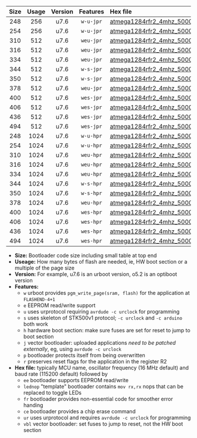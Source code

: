 |Size|Usage|Version|Features|Hex file|
|:-:|:-:|:-:|:-:|:--|
|248|256|u7.6|`w-u-jpr`|[atmega1284rfr2_4mhz_500000bps_ur_vbl.hex](https://raw.githubusercontent.com/stefanrueger/urboot/main/atmega1284rfr2_4mhz_500000bps_ur_vbl.hex)|
|254|256|u7.6|`w-u-jpr`|[atmega1284rfr2_4mhz_500000bps_lednop_ur_vbl.hex](https://raw.githubusercontent.com/stefanrueger/urboot/main/atmega1284rfr2_4mhz_500000bps_lednop_ur_vbl.hex)|
|310|512|u7.6|`weu-jpr`|[atmega1284rfr2_4mhz_500000bps_ee_ur_vbl.hex](https://raw.githubusercontent.com/stefanrueger/urboot/main/atmega1284rfr2_4mhz_500000bps_ee_ur_vbl.hex)|
|316|512|u7.6|`weu-jpr`|[atmega1284rfr2_4mhz_500000bps_ee_lednop_ur_vbl.hex](https://raw.githubusercontent.com/stefanrueger/urboot/main/atmega1284rfr2_4mhz_500000bps_ee_lednop_ur_vbl.hex)|
|334|512|u7.6|`weu-jpr`|[atmega1284rfr2_4mhz_500000bps_ee_lednop_fr_ur_vbl.hex](https://raw.githubusercontent.com/stefanrueger/urboot/main/atmega1284rfr2_4mhz_500000bps_ee_lednop_fr_ur_vbl.hex)|
|344|512|u7.6|`w-s-jpr`|[atmega1284rfr2_4mhz_500000bps_vbl.hex](https://raw.githubusercontent.com/stefanrueger/urboot/main/atmega1284rfr2_4mhz_500000bps_vbl.hex)|
|350|512|u7.6|`w-s-jpr`|[atmega1284rfr2_4mhz_500000bps_lednop_vbl.hex](https://raw.githubusercontent.com/stefanrueger/urboot/main/atmega1284rfr2_4mhz_500000bps_lednop_vbl.hex)|
|378|512|u7.6|`weu-jpr`|[atmega1284rfr2_4mhz_500000bps_ee_lednop_fr_ce_ur_vbl.hex](https://raw.githubusercontent.com/stefanrueger/urboot/main/atmega1284rfr2_4mhz_500000bps_ee_lednop_fr_ce_ur_vbl.hex)|
|400|512|u7.6|`wes-jpr`|[atmega1284rfr2_4mhz_500000bps_ee_vbl.hex](https://raw.githubusercontent.com/stefanrueger/urboot/main/atmega1284rfr2_4mhz_500000bps_ee_vbl.hex)|
|406|512|u7.6|`wes-jpr`|[atmega1284rfr2_4mhz_500000bps_ee_lednop_vbl.hex](https://raw.githubusercontent.com/stefanrueger/urboot/main/atmega1284rfr2_4mhz_500000bps_ee_lednop_vbl.hex)|
|436|512|u7.6|`wes-jpr`|[atmega1284rfr2_4mhz_500000bps_ee_lednop_fr_vbl.hex](https://raw.githubusercontent.com/stefanrueger/urboot/main/atmega1284rfr2_4mhz_500000bps_ee_lednop_fr_vbl.hex)|
|494|512|u7.6|`wes-jpr`|[atmega1284rfr2_4mhz_500000bps_ee_lednop_fr_ce_vbl.hex](https://raw.githubusercontent.com/stefanrueger/urboot/main/atmega1284rfr2_4mhz_500000bps_ee_lednop_fr_ce_vbl.hex)|
|248|1024|u7.6|`w-u-hpr`|[atmega1284rfr2_4mhz_500000bps_ur.hex](https://raw.githubusercontent.com/stefanrueger/urboot/main/atmega1284rfr2_4mhz_500000bps_ur.hex)|
|254|1024|u7.6|`w-u-hpr`|[atmega1284rfr2_4mhz_500000bps_lednop_ur.hex](https://raw.githubusercontent.com/stefanrueger/urboot/main/atmega1284rfr2_4mhz_500000bps_lednop_ur.hex)|
|310|1024|u7.6|`weu-hpr`|[atmega1284rfr2_4mhz_500000bps_ee_ur.hex](https://raw.githubusercontent.com/stefanrueger/urboot/main/atmega1284rfr2_4mhz_500000bps_ee_ur.hex)|
|316|1024|u7.6|`weu-hpr`|[atmega1284rfr2_4mhz_500000bps_ee_lednop_ur.hex](https://raw.githubusercontent.com/stefanrueger/urboot/main/atmega1284rfr2_4mhz_500000bps_ee_lednop_ur.hex)|
|334|1024|u7.6|`weu-hpr`|[atmega1284rfr2_4mhz_500000bps_ee_lednop_fr_ur.hex](https://raw.githubusercontent.com/stefanrueger/urboot/main/atmega1284rfr2_4mhz_500000bps_ee_lednop_fr_ur.hex)|
|344|1024|u7.6|`w-s-hpr`|[atmega1284rfr2_4mhz_500000bps.hex](https://raw.githubusercontent.com/stefanrueger/urboot/main/atmega1284rfr2_4mhz_500000bps.hex)|
|350|1024|u7.6|`w-s-hpr`|[atmega1284rfr2_4mhz_500000bps_lednop.hex](https://raw.githubusercontent.com/stefanrueger/urboot/main/atmega1284rfr2_4mhz_500000bps_lednop.hex)|
|378|1024|u7.6|`weu-hpr`|[atmega1284rfr2_4mhz_500000bps_ee_lednop_fr_ce_ur.hex](https://raw.githubusercontent.com/stefanrueger/urboot/main/atmega1284rfr2_4mhz_500000bps_ee_lednop_fr_ce_ur.hex)|
|400|1024|u7.6|`wes-hpr`|[atmega1284rfr2_4mhz_500000bps_ee.hex](https://raw.githubusercontent.com/stefanrueger/urboot/main/atmega1284rfr2_4mhz_500000bps_ee.hex)|
|406|1024|u7.6|`wes-hpr`|[atmega1284rfr2_4mhz_500000bps_ee_lednop.hex](https://raw.githubusercontent.com/stefanrueger/urboot/main/atmega1284rfr2_4mhz_500000bps_ee_lednop.hex)|
|436|1024|u7.6|`wes-hpr`|[atmega1284rfr2_4mhz_500000bps_ee_lednop_fr.hex](https://raw.githubusercontent.com/stefanrueger/urboot/main/atmega1284rfr2_4mhz_500000bps_ee_lednop_fr.hex)|
|494|1024|u7.6|`wes-hpr`|[atmega1284rfr2_4mhz_500000bps_ee_lednop_fr_ce.hex](https://raw.githubusercontent.com/stefanrueger/urboot/main/atmega1284rfr2_4mhz_500000bps_ee_lednop_fr_ce.hex)|

- **Size:** Bootloader code size including small table at top end
- **Useage:** How many bytes of flash are needed, ie, HW boot section or a multiple of the page size
- **Version:** For example, u7.6 is an urboot version, o5.2 is an optiboot version
- **Features:**
  + `w` urboot provides `pgm_write_page(sram, flash)` for the application at `FLASHEND-4+1`
  + `e` EEPROM read/write support
  + `u` uses urprotocol requiring `avrdude -c urclock` for programming
  + `s` uses skeleton of STK500v1 protocol; `-c urclock` and `-c arduino` both work
  + `h` hardware boot section: make sure fuses are set for reset to jump to boot section
  + `j` vector bootloader: uploaded applications *need to be patched externally*, eg, using `avrdude -c urclock`
  + `p` bootloader protects itself from being overwritten
  + `r` preserves reset flags for the application in the register R2
- **Hex file:** typically MCU name, oscillator frequency (16 MHz default) and baud rate (115200 default) followed by
  + `ee` bootloader supports EEPROM read/write
  + `lednop` "template" bootloader contains `mov rx,rx` nops that can be replaced to toggle LEDs
  + `fr` bootloader provides non-essential code for smoother error handing
  + `ce` bootloader provides a chip erase command
  + `ur` uses urprotocol and requires `avrdude -c urclock` for programming
  + `vbl` vector bootloader: set fuses to jump to reset, not the HW boot section
